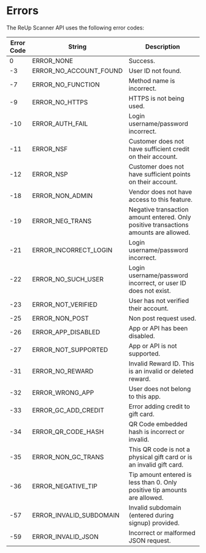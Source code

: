 # Errors

The ReUp Scanner API uses the following error codes:

Error Code | String | Description
---------- | ------- | -------
0 | ERROR_NONE | Success.
-3 | ERROR_NO_ACCOUNT_FOUND | User ID not found.
-7 | ERROR_NO_FUNCTION | Method name is incorrect.
-9 | ERROR_NO_HTTPS | HTTPS is not being used.
-10 | ERROR_AUTH_FAIL | Login username/password incorrect.
-11 | ERROR_NSF | Customer does not have sufficient credit on their account.
-12 | ERROR_NSP | Customer does not have sufficient points on their account.
-18 | ERROR_NON_ADMIN | Vendor does not have access to this feature.
-19 |	ERROR_NEG_TRANS	| Negative transaction amount entered.  Only positive transactions amounts are allowed.
-21 | ERROR_INCORRECT_LOGIN | Login username/password incorrect.
-22 | ERROR_NO_SUCH_USER | Login username/password incorrect, or user ID does not exist.
-23 | ERROR_NOT_VERIFIED | User has not verified their account.
-25 | ERROR_NON_POST | Non post request used.
-26 | ERROR_APP_DISABLED | App or API has been disabled.
-27 | ERROR_NOT_SUPPORTED | App or API is not supported.
-31 | ERROR_NO_REWARD	| Invalid Reward ID.  This is an invalid or deleted reward.
-32 | ERROR_WRONG_APP | User does not belong to this app.
-33 |	ERROR_GC_ADD_CREDIT	| Error adding credit to gift card.
-34 | ERROR_QR_CODE_HASH | QR Code embedded hash is incorrect or invalid.
-35 |	ERROR_NON_GC_TRANS | This QR code is not a physical gift card or is an invalid gift card.
-36 |	ERROR_NEGATIVE_TIP | Tip amount entered is less than 0.  Only positive tip amounts are allowed.
-57 | ERROR_INVALID_SUBDOMAIN | Invalid subdomain (entered during signup) provided.
-59 | ERROR_INVALID_JSON | Incorrect or malformed JSON request.







